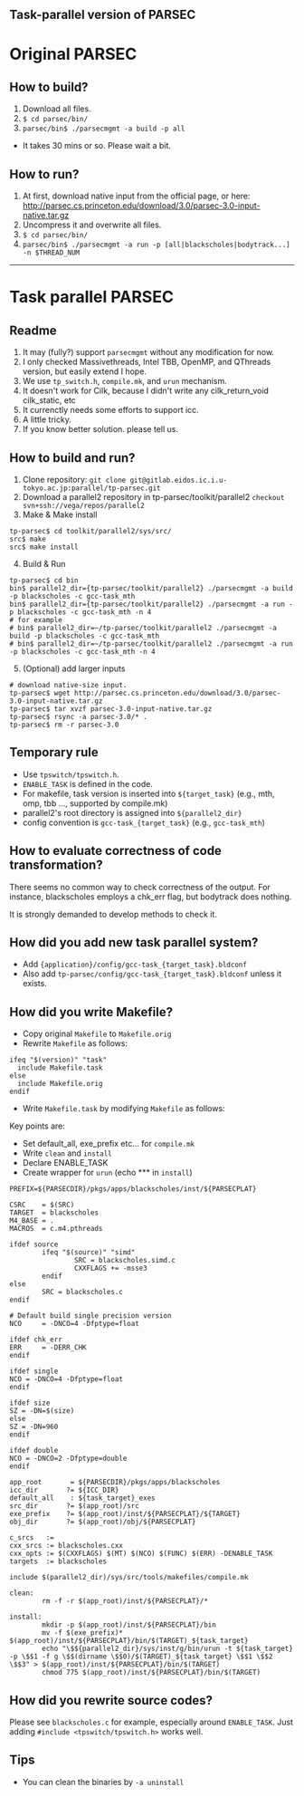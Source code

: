 Task-parallel version of PARSEC
-------------------------------

# Original PARSEC

## How to build?
1. Download all files.
2. ```$ cd parsec/bin/```
3. ```parsec/bin$ ./parsecmgmt -a build -p all```
  * It takes 30 mins or so. Please wait a bit.

## How to run?
1. At first, download native input from the official page, or here: http://parsec.cs.princeton.edu/download/3.0/parsec-3.0-input-native.tar.gz
2. Uncompress it and overwrite all files.
3. ```$ cd parsec/bin/```
4. ```parsec/bin$ ./parsecmgmt -a run -p [all|blackscholes|bodytrack...] -n $THREAD_NUM```

-------------------------------

# Task parallel PARSEC

## Readme
1. It may (fully?) support ```parsecmgmt``` without any modification for now.
2. I only checked Massivethreads, Intel TBB, OpenMP, and QThreads version, but easily extend I hope.
3. We use ```tp_switch.h```, ```compile.mk```, and ```urun``` mechanism.
4. It doesn't work for Cilk, because I didn't write any cilk_return_void cilk_static, etc
5. It currenctly needs some efforts to support icc.
6. A little tricky.
7. If you know better solution. please tell us.
 
## How to build and run?
1. Clone repository: ```git clone git@gitlab.eidos.ic.i.u-tokyo.ac.jp:parallel/tp-parsec.git```
2. Download a parallel2 repository in tp-parsec/toolkit/parallel2 ```checkout svn+ssh://vega/repos/parallel2```
3. Make & Make install

```
tp-parsec$ cd toolkit/parallel2/sys/src/
src$ make
src$ make install
```

4. Build & Run

```
tp-parsec$ cd bin
bin$ parallel2_dir={tp-parsec/toolkit/parallel2} ./parsecmgmt -a build -p blackscholes -c gcc-task_mth
bin$ parallel2_dir={tp-parsec/toolkit/parallel2} ./parsecmgmt -a run -p blackscholes -c gcc-task_mth -n 4
# for example
# bin$ parallel2_dir=~/tp-parsec/toolkit/parallel2 ./parsecmgmt -a build -p blackscholes -c gcc-task_mth
# bin$ parallel2_dir=~/tp-parsec/toolkit/parallel2 ./parsecmgmt -a run -p blackscholes -c gcc-task_mth -n 4
```

5. (Optional) add larger inputs

```
# download native-size input.
tp-parsec$ wget http://parsec.cs.princeton.edu/download/3.0/parsec-3.0-input-native.tar.gz
tp-parsec$ tar xvzf parsec-3.0-input-native.tar.gz
tp-parsec$ rsync -a parsec-3.0/* .
tp-parsec$ rm -r parsec-3.0
```

## Temporary rule
* Use ```tpswitch/tpswitch.h```.
* ```ENABLE_TASK``` is defined in the code.
* For makefile, task version is inserted into ```${target_task}``` (e.g., mth, omp, tbb ..., supported by compile.mk)
* parallel2's root directory is assigned into ```${parallel2_dir}```
* config convention is ```gcc-task_{target_task}``` (e.g., ```gcc-task_mth```)

## How to evaluate correctness of code transformation?

There seems no common way to check correctness of the output.
For instance, blackscholes employs a chk_err flag, but bodytrack does nothing.

It is strongly demanded to develop methods to check it.

## How did you add new task parallel system?

* Add ```{application}/config/gcc-task_{target_task}.bldconf```
* Also add ```tp-parsec/config/gcc-task_{target_task}.bldconf``` unless it exists.

## How did you write Makefile?
* Copy original ```Makefile``` to ```Makefile.orig```
* Rewrite ```Makefile``` as follows: 

```
ifeq "$(version)" "task"
  include Makefile.task
else
  include Makefile.orig
endif
```
*  Write ```Makefile.task``` by modifying ```Makefile``` as follows:

Key points are:
 - Set default_all, exe_prefix etc... for ```compile.mk```
 - Write ```clean``` and ```install```
 - Declare ENABLE_TASK
 - Create wrapper for ```urun``` (echo *** in ```install```)

```
PREFIX=${PARSECDIR}/pkgs/apps/blackscholes/inst/${PARSECPLAT}

CSRC    = $(SRC)
TARGET  = blackscholes
M4_BASE = .
MACROS  = c.m4.pthreads

ifdef source
        ifeq "$(source)" "simd"
                SRC = blackscholes.simd.c
                CXXFLAGS += -msse3
        endif
else
        SRC = blackscholes.c
endif

# Default build single precision version
NCO     = -DNCO=4 -Dfptype=float

ifdef chk_err
ERR     = -DERR_CHK
endif

ifdef single
NCO = -DNCO=4 -Dfptype=float
endif

ifdef size
SZ = -DN=$(size)
else
SZ = -DN=960
endif

ifdef double
NCO = -DNCO=2 -Dfptype=double
endif

app_root       = ${PARSECDIR}/pkgs/apps/blackscholes
icc_dir       ?= ${ICC_DIR}
default_all    : ${task_target}_exes
src_dir       ?= $(app_root)/src
exe_prefix    ?= $(app_root)/inst/${PARSECPLAT}/${TARGET}
obj_dir       ?= $(app_root)/obj/${PARSECPLAT}

c_srcs   :=
cxx_srcs := blackscholes.cxx
cxx_opts := $(CXXFLAGS) $(MT) $(NCO) $(FUNC) $(ERR) -DENABLE_TASK
targets  := blackscholes

include $(parallel2_dir)/sys/src/tools/makefiles/compile.mk

clean:
        rm -f -r $(app_root)/inst/${PARSECPLAT}/*

install:
        mkdir -p $(app_root)/inst/${PARSECPLAT}/bin
        mv -f $(exe_prefix)* $(app_root)/inst/${PARSECPLAT}/bin/$(TARGET)_${task_target}
        echo "\$${parallel2_dir}/sys/inst/g/bin/urun -t ${task_target} -p \$$1 -f g \$$(dirname \$$0)/$(TARGET)_${task_target} \$$1 \$$2 \$$3" > $(app_root)/inst/${PARSECPLAT}/bin/$(TARGET)
        chmod 775 $(app_root)/inst/${PARSECPLAT}/bin/$(TARGET)
```

## How did you rewrite source codes?

Please see ```blackscholes.c``` for example, especially around ```ENABLE_TASK```.
Just adding ``` #include <tpswitch/tpswitch.h> ``` works well.

## Tips

* You can clean the binaries by ```-a uninstall```


